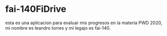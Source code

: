 # fai-140FiDrive

esta es una aplicacion para evaluar mis progresos en la materia PWD 2020, mi nombre es leandro torres y mi legajo es fai-140.
